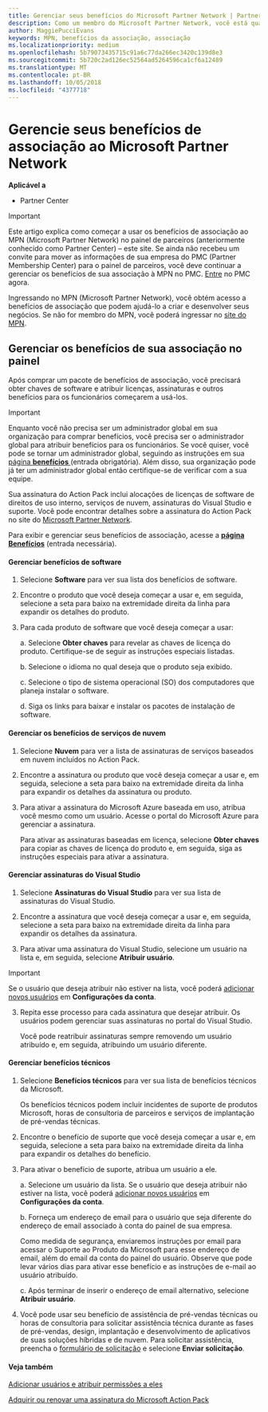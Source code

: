 ```yaml
---
title: Gerenciar seus benefícios do Microsoft Partner Network | Partner Center
description: Como um membro do Microsoft Partner Network, você está qualificado para comprar certos benefícios de associação. Explica como ativar e gerenciar seus benefícios de associação no painel de parceiros.
author: MaggiePucciEvans
keywords: MPN, benefícios da associação, associação
ms.localizationpriority: medium
ms.openlocfilehash: 5b79073435715c91a6c77da266ec3420c139d8e3
ms.sourcegitcommit: 5b720c2ad126ec52564ad5264596ca1cf6a12489
ms.translationtype: MT
ms.contentlocale: pt-BR
ms.lasthandoff: 10/05/2018
ms.locfileid: "4377718"
---
```

# <a name="manage-your-microsoft-partner-network-membership-benefits"></a>Gerencie seus benefícios de associação ao Microsoft Partner Network

**Aplicável a**

-  Partner Center

>[!IMPORTANT]
>Este artigo explica como começar a usar os benefícios de associação ao MPN (Microsoft Partner Network) no painel de parceiros (anteriormente conhecido como Partner Center) – este site. Se ainda não recebeu um convite para mover as informações de sua empresa do PMC (Partner Membership Center) para o painel de parceiros, você deve continuar a gerenciar os benefícios de sua associação à MPN no PMC. [Entre](https://partner.microsoft.com/_login?authType=OpenIdConnect) no PMC agora.   

Ingressando no MPN (Microsoft Partner Network), você obtém acesso a benefícios de associação que podem ajudá-lo a criar e desenvolver seus negócios. Se não for membro do MPN, você poderá ingressar no [site do MPN](https://partner.microsoft.com/membership).


## <a name="manage-your-membership-benefits-in-the-dashboard"></a>Gerenciar os benefícios de sua associação no painel

Após comprar um pacote de benefícios de associação, você precisará obter chaves de software e atribuir licenças, assinaturas e outros benefícios para os funcionários começarem a usá-los. 

>[!IMPORTANT]
>Enquanto você não precisa ser um administrador global em sua organização para comprar benefícios, você precisa ser o administrador global para atribuir benefícios para os funcionários.  Se você quiser, você pode se tornar um administrador global, seguindo as instruções em sua [página **benefícios** ](https://partnercenter.microsoft.com/pcv/partnership/benefits) (entrada obrigatória). Além disso, sua organização pode já ter um administrador global então certifique-se de verificar com a sua equipe.

Sua assinatura do Action Pack inclui alocações de licenças de software de direitos de uso interno, serviços de nuvem, assinaturas do Visual Studio e suporte. Você pode encontrar detalhes sobre a assinatura do Action Pack no site do [Microsoft Partner Network](https://partner.microsoft.com/membership/internal-use-software).  

Para exibir e gerenciar seus benefícios de associação, acesse a [**página Benefícios**](https://partnercenter.microsoft.com/pcv/partnership/benefits) (entrada necessária).

#### <a name="manage-software-benefits"></a>Gerenciar benefícios de software

1.  Selecione **Software** para ver sua lista dos benefícios de software. 

2.  Encontre o produto que você deseja começar a usar e, em seguida, selecione a seta para baixo na extremidade direita da linha para expandir os detalhes do produto. 

3. Para cada produto de software que você deseja começar a usar:

    a. Selecione **Obter chaves** para revelar as chaves de licença do produto. Certifique-se de seguir as instruções especiais listadas.

    b. Selecione o idioma no qual deseja que o produto seja exibido.

    c. Selecione o tipo de sistema operacional (SO) dos computadores que planeja instalar o software.

    d. Siga os links para baixar e instalar os pacotes de instalação de software.


#### <a name="manage-cloud-services-benefits"></a>Gerenciar os benefícios de serviços de nuvem

1. Selecione **Nuvem** para ver a lista de assinaturas de serviços baseados em nuvem incluídos no Action Pack.

2. Encontre a assinatura ou produto que você deseja começar a usar e, em seguida, selecione a seta para baixo na extremidade direita da linha para expandir os detalhes da assinatura ou produto. 

3. Para ativar a assinatura do Microsoft Azure baseada em uso, atribua você mesmo como um usuário. Acesse o portal do Microsoft Azure para gerenciar a assinatura.

    Para ativar as assinaturas baseadas em licença, selecione **Obter chaves** para copiar as chaves de licença do produto e, em seguida, siga as instruções especiais para ativar a assinatura.  


#### <a name="manage-visual-studio-subscriptions"></a>Gerenciar assinaturas do Visual Studio

1. Selecione **Assinaturas do Visual Studio** para ver sua lista de assinaturas do Visual Studio. 

2. Encontre a assinatura que você deseja começar a usar e, em seguida, selecione a seta para baixo na extremidade direita da linha para expandir os detalhes da assinatura. 

3. Para ativar uma assinatura do Visual Studio, selecione um usuário na lista e, em seguida, selecione **Atribuir usuário**. 

> [!IMPORTANT]  
> Se o usuário que deseja atribuir não estiver na lista, você poderá [adicionar novos usuários](create-user-accounts-and-set-permissions.md) em **Configurações da conta**.

3. Repita esse processo para cada assinatura que desejar atribuir. Os usuários podem gerenciar suas assinaturas no portal do Visual Studio. 

    Você pode reatribuir assinaturas sempre removendo um usuário atribuído e, em seguida, atribuindo um usuário diferente. 

#### <a name="manage-technical-benefits"></a>Gerenciar benefícios técnicos

1. Selecione **Benefícios técnicos** para ver sua lista de benefícios técnicos da Microsoft.

    Os benefícios técnicos podem incluir incidentes de suporte de produtos Microsoft, horas de consultoria de parceiros e serviços de implantação de pré-vendas técnicas.   

2. Encontre o benefício de suporte que você deseja começar a usar e, em seguida, selecione a seta para baixo na extremidade direita da linha para expandir os detalhes do benefício. 

3. Para ativar o benefício de suporte, atribua um usuário a ele. 
   
    a.  Selecione um usuário da lista. Se o usuário que deseja atribuir não estiver na lista, você poderá [adicionar novos usuários](create-user-accounts-and-set-permissions.md) em **Configurações da conta**.

    b.  Forneça um endereço de email para o usuário que seja diferente do endereço de email associado à conta do painel de sua empresa. 
    
    Como medida de segurança, enviaremos instruções por email para acessar o Suporte ao Produto da Microsoft para esse endereço de email, além do email da conta do painel do usuário. Observe que pode levar vários dias para ativar esse benefício e as instruções de e-mail ao usuário atribuído.    
    
    c.  Após terminar de inserir o endereço de email alternativo, selecione **Atribuir usuário**. 

4. Você pode usar seu benefício de assistência de pré-vendas técnicas ou horas de consultoria para solicitar assistência técnica durante as fases de pré-vendas, design, implantação e desenvolvimento de aplicativos de suas soluções híbridas e de nuvem. Para solicitar assistência, preencha o [formulário de solicitação](https://partnercenter.microsoft.com/pcv/partnership/benefits/createadvisoryhoursservicerequest
) e selecione **Enviar solicitação**.


#### <a name="see-also"></a>Veja também

[Adicionar usuários e atribuir permissões a eles](create-user-accounts-and-set-permissions.md)

[Adquirir ou renovar uma assinatura do Microsoft Action Pack](mpn-get-action-pack.md)


